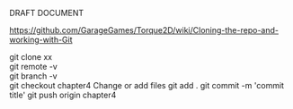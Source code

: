 DRAFT DOCUMENT

https://github.com/GarageGames/Torque2D/wiki/Cloning-the-repo-and-working-with-Git

git clone xx  
git remote -v  
git branch -v  
git checkout chapter4
Change or add files
git add .
git commit -m 'commit title'
git push origin chapter4
